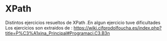 # XPath
Distintos ejercicios resueltos de XPath .En algun ejercicio tuve dificultades 
Los ejercicios son extraidos de : https://wiki.cifprodolfoucha.es/index.php?title=P%C3%A1xina_Principal#Programaci.C3.B3n 
